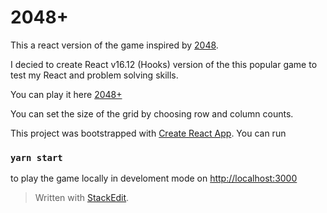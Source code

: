 
# 2048+ 

This a react version of the game inspired by [2048](https://github.com/gabrielecirulli/2048).

I decied to create React v16.12 (Hooks) version of the this popular game to test my React and problem solving skills. 

You can play it here [2048+](https://react2048.web.app/)

You can set the size of the grid by choosing row and column counts. 

This project was bootstrapped with [Create React App](https://github.com/facebook/create-react-app). You can run

### `yarn start`

to play the game locally in develoment mode on [http://localhost:3000](http://localhost:3000)



 >Written with [StackEdit](https://stackedit.io/).
